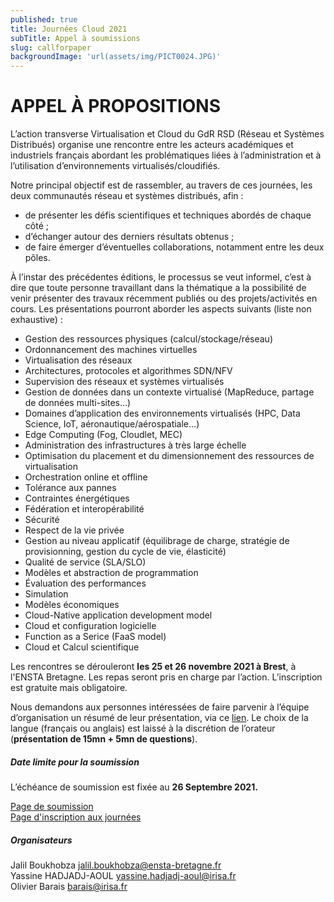 ```yaml
---
published: true
title: Journées Cloud 2021
subTitle: Appel à soumissions
slug: callforpaper
backgroundImage: 'url(assets/img/PICT0024.JPG)'
---
```


# APPEL À PROPOSITIONS

L’action transverse Virtualisation et Cloud du GdR RSD (Réseau et Systèmes Distribués) organise une rencontre entre les acteurs académiques et industriels français abordant les problématiques liées à l’administration et à l’utilisation d’environnements virtualisés/cloudifiés.

Notre principal objectif est de rassembler, au travers de ces journées, les deux communautés réseau et systèmes distribués, afin :

- de présenter les défis scientifiques et techniques abordés de chaque côté ;
- d’échanger autour des derniers résultats obtenus ;
- de faire émerger d’éventuelles collaborations, notamment entre les deux pôles.

À l’instar des précédentes éditions, le processus se veut informel, c’est à dire que toute personne travaillant dans la thématique a la possibilité de venir présenter des travaux récemment publiés ou des projets/activités en cours. Les présentations pourront aborder les aspects suivants (liste non exhaustive) :

- Gestion des ressources physiques (calcul/stockage/réseau)
- Ordonnancement des machines virtuelles
- Virtualisation des réseaux
- Architectures, protocoles et algorithmes SDN/NFV
- Supervision des réseaux et systèmes virtualisés
- Gestion de données dans un contexte virtualisé (MapReduce, partage de données multi-sites…)
- Domaines d’application des environnements virtualisés (HPC, Data Science, IoT, aéronautique/aérospatiale…)
- Edge Computing (Fog, Cloudlet, MEC)
- Administration des infrastructures à très large échelle
- Optimisation du placement et du dimensionnement des ressources de virtualisation
- Orchestration online et offline
- Tolérance aux pannes
- Contraintes énergétiques
- Fédération et interopérabilité
- Sécurité
- Respect de la vie privée
- Gestion au niveau applicatif (équilibrage de charge, stratégie de provisionning, gestion du cycle de vie, élasticité)
- Qualité de service (SLA/SLO)
- Modèles et abstraction de programmation
- Évaluation des performances
- Simulation
- Modèles économiques
- Cloud-Native application development model
- Cloud et configuration logicielle
- Function as a Serice (FaaS model)
- Cloud et Calcul scientifique


Les rencontres se dérouleront **les 25 et 26 novembre 2021 à Brest**, à l'ENSTA Bretagne. Les repas seront pris en charge par l’action. L’inscription est gratuite mais obligatoire.

Nous demandons aux personnes intéressées de faire parvenir à l’équipe d’organisation un résumé de leur présentation, via ce [lien](). Le choix de la langue (français ou anglais) est laissé à la discrétion de l’orateur (**présentation de 15mn + 5mn de questions**). 

<div class="row">
  <div class="col-sm-6">
    <div class="card">
        <div class="card-body">
            <h5 class="card-title">Date limite pour la soumission</h5>
        <!--    <h6 class="card-subtitle mb-2 text-muted">Card subtitle</h6>-->
            <p class="card-text">L’échéance de soumission est fixée au <b>26 Septembre 2021.</b></p>
            <a href="/s/submission" class="card-link">Page de soumission</a><BR>
            <a href="/s/submission" class="card-link">Page d'inscription aux journées</a>
        </div>
    </div>
  </div>
  <div class="col-sm-6">
        <div class="card" >
        <div class="card-body">
            <h5 class="card-title">Organisateurs</h5>
        <!--    <h6 class="card-subtitle mb-2 text-muted">Card subtitle</h6>-->
            <p class="card-text">Jalil Boukhobza <a href="mailto:jalil.boukhobza@ensta-bretagne.fr">jalil.boukhobza@ensta-bretagne.fr</a><BR>
            Yassine HADJADJ-AOUL <a href="mailto:yassine.hadjadj-aoul@irisa.fr">yassine.hadjadj-aoul@irisa.fr</a><BR>
            Olivier Barais <a href="mailto:barais@irisa.fr">barais@irisa.fr</a><BR></p>
        </div>
        </div>
</div>
</div>
